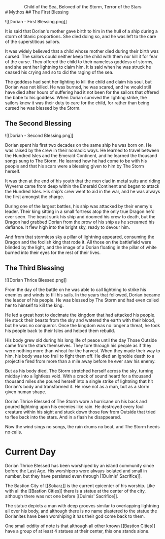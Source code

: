 <center>Child of the Sea, Beloved of the Storm, Terror of the Stars</center>
# Mythos
## The First Blessing

![[Dorian - First Blessing.png]]

It is said that Dorian's mother gave birth to him in the hull of a ship during a storm of titanic proportions. She died doing so, and he was left to the care of the superstitious sailors.

It was widely believed that a child whose mother died during their birth was cursed. The sailors could neither keep the child with them nor kill it for fear of the curse. They offered the child to their nameless goddess of storms, and she sent her lightning to claim him. It is said when he was struck he ceased his crying and so to did the raging of the sea.

The goddess had sent her lighting to kill the child and claim his soul, but Dorian was not killed. He was burned, he was scared, and he would still have died after hours of suffering had it not been for the sailors that offered the babe to his goddess. When Dorian survived the lighting strike, the sailors knew it was their duty to care for the child, for rather than being cursed he was blessed by the Storm.
## The Second Blessing

![[Dorian - Second Blessing.png]]

Dorian spent his first two decades on the same ship he was born on. He was raised by the crew in their nomadic ways. He learned to travel between the Hundred Isles and the Emerald Continent, and he learned the thousand songs sung to The Storm. He learned how he had come to be with his people and that his scars were a blessing given to him by The Storm herself.

It was then at the end of his youth that the men clad in metal suits and riding Wyverns came from deep within the Emerald Continent and began to attack the Hundred Isles. His ship's crew went to aid in the war, and he was always the first amongst the charge.

During one of the largest battles, his ship was attacked by their enemy's leader. Their king sitting in a small fortress atop the only true Dragon he'd ever seen. The beast sunk his ship and doomed his crew to death, but the Dragon had grabbed Dorian from the prow of his ship as he screamed his defiance. It flew high into the bright sky, ready to devour him.

And from that stormless sky a pillar of lightning appeared, consuming the Dragon and the foolish king that rode it. All those on the battlefield were blinded by the light, and the image of a Dorian floating in the pillar of white burned into their eyes for the rest of their lives.
## The Third Blessing

![[Dorian Thrice Blessed.png]]

From the day of the battle on he was able to call lightning to strike his enemies and winds to fill his sails. In the years that followed, Dorian became the leader of his people. He was blessed by The Storm and had even called her to himself to kill the king.

He led a great host to decimate the kingdom that had attacked his people. He stuck their beasts from the sky and watered the earth with their blood, but he was no conqueror. Once the kingdom was no longer a threat, he took his people back to their Isles and helped them rebuild.

His body grew old during his long life of peace until the day Those Outside came from the stars themselves. They tore through his people as if they were nothing more than wheat for the harvest. When they made their way to him, his body was too frail to fight them off. He died an ignoble death to a projectile fired from more than a mile away before he ever saw his enemy.

But as his body died, The Storm stretched herself across the sky, turning midday into a lightless void. With a crack of sound heard for a thousand thousand miles she poured herself into a single strike of lightning that hit Dorian's body and transformed it. He rose not as a man, but as a storm given human shape.

Dorian Thrice Blessed of The Storm wore a hurricane on his back and poured lightning upon his enemies like rain. He destroyed every foul creature within his sight and stuck down those few from Outside that tried to flee back into the stars. And in a flash he disappeared.

Now the wind sings no songs, the rain drums no beat, and The Storm heeds no calls.
# Current Day

Dorian Thrice Blessed has been worshiped by an island community since before the Last Age. His worshipers were always isolated and small in number, but they have persisted even through [[Dulmis' Sacrifice]].

The Bastion City of [[Sokarz]] is the current epicenter of his worship. Like with all the [[Bastion Cities]] there is a statue at the center of the city, although there was not one before [[Dulmis' Sacrifice]].

The statue depicts a man with deep grooves similar to overlapping lightning all over his body, and although there is no name plastered to the statue the Dorianites have been worshiping it has their god come back to them.

One small oddity of note is that although all other known [[Bastion Cities]] have a group of at least 4 statues at their center, this one stands alone.